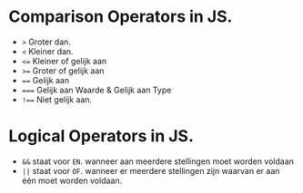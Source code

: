 # Comparison Operators in JS.

- `>` Groter dan.
- `<` Kleiner dan.
- `<=` Kleiner of gelijk aan
- `>=` Groter of gelijk aan
- `==` Gelijk aan
- `===` Gelijk aan Waarde & Gelijk aan Type
- `!==` Niet gelijk aan.

# Logical Operators in JS.

- `&&` staat voor `EN`. wanneer aan meerdere stellingen moet worden voldaan
- `||` staat voor `OF`. wanneer er meerdere stellingen zijn waarvan er aan één moet worden voldaan.
